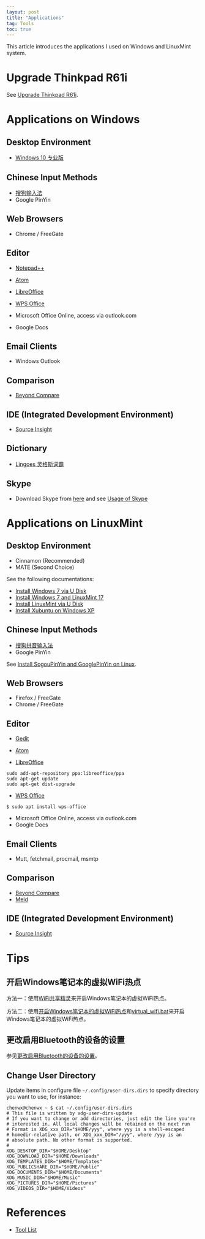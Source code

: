 ```yaml
---
layout: post
title: "Applications"
tag: Tools
toc: true
---
```


This article introduces the applications I used on Windows and LinuxMint system.

<!--more-->

# Upgrade Thinkpad R61i

See [Upgrade Thinkpad R61i](/docs/Upgrade_Thinkpad_R61i.pdf).

# Applications on Windows

## Desktop Environment

* [Windows 10 专业版](/docs/Win10_Compare_Table.pdf)

## Chinese Input Methods

* [搜狗输入法](https://pinyin.sogou.com/)
* Google PinYin

## Web Browsers

* Chrome / FreeGate

## Editor

* [Notepad++](https://notepad-plus-plus.org/)
* [Atom](https://atom.io/)

* [LibreOffice](http://www.libreoffice.org/)
* [WPS Office](https://www.wps.com/linux)

* Microsoft Office Online, access via outlook.com
* Google Docs

## Email Clients

* Windows Outlook

## Comparison

* [Beyond Compare](http://www.scootersoftware.com/)

## IDE (Integrated Development Environment)

* [Source Insight](http://www.sourceinsight.com/)

## Dictionary

* [Lingoes 灵格斯词霸](http://www.lingoes.cn/zh/dictionary/index.html)

## Skype

* Download Skype from [here](https://www.skype.com/en/get-skype/) and see [Usage of Skype](/docs/Usage_of_Skype.pdf)

# Applications on LinuxMint

## Desktop Environment

* Cinnamon (Recommended)
* MATE (Second Choice)

See the following documentations:

* [Install Windows 7 via U Disk](/docs/Install_Windows7_via_U_Disk.pdf)
* [Install Windows 7 and LinuxMint 17](/docs/Install_Windows7_LinuxMint17.pdf)
* [Install LinuxMint via U Disk](/docs/Install_LinuxMint_via_U_Disk.pdf)
* [Install Xubuntu on Windows XP](/docs/Install_Xubuntu_on_Windows_XP.pdf)

## Chinese Input Methods

* [搜狗拼音输入法](https://shurufa.sogou.com/)
* Google PinYin

See [Install SogouPinYin and GooglePinYin on Linux](/docs/Install_SogouPinYin_and_GooglePinYin_on_Linux.pdf).

## Web Browsers

* Firefox / FreeGate
* Chrome / FreeGate

## Editor

* [Gedit](https://wiki.gnome.org/Apps/Gedit)
* [Atom](https://atom.io/)

* [LibreOffice](http://www.libreoffice.org/)

```
sudo add-apt-repository ppa:libreoffice/ppa
sudo apt-get update
sudo apt-get dist-upgrade
```

* [WPS Office](https://www.wps.com/linux)

```
$ sudo apt install wps-office
```

* Microsoft Office Online, access via outlook.com
* Google Docs

## Email Clients

* Mutt, fetchmail, procmail, msmtp

## Comparison

* [Beyond Compare](http://www.scootersoftware.com/)
* [Meld](http://meldmerge.org/)

## IDE (Integrated Development Environment)

* [Source Insight](http://www.sourceinsight.com/)

# Tips

## 开启Windows笔记本的虚拟WiFi热点

方法一：使用[WiFi共享精灵](http://www.wifigx.com/)来开启Windows笔记本的虚拟WiFi热点。

方法二：使用[开启Windows笔记本的虚拟WiFi热点](/docs/Open_Windows_Virtual_WiFi_Hotpot.pdf)和[virtual_wifi.bat](https://github.com/chenweixiang/scripts/blob/master/virtual_wifi.bat)来开启Windows笔记本的虚拟WiFi热点。

## 更改启用Bluetooth的设备的设置

参见[更改启用Bluetooth的设备的设置](/docs/Change_Bluetooth_Settings.pdf)。

## Change User Directory

Update items in configure file ```~/.config/user-dirs.dirs``` to specify directory you want to use, for instance:

```
chenwx@chenwx ~ $ cat ~/.config/user-dirs.dirs
# This file is written by xdg-user-dirs-update
# If you want to change or add directories, just edit the line you're
# interested in. All local changes will be retained on the next run
# Format is XDG_xxx_DIR="$HOME/yyy", where yyy is a shell-escaped
# homedir-relative path, or XDG_xxx_DIR="/yyy", where /yyy is an
# absolute path. No other format is supported.
#
XDG_DESKTOP_DIR="$HOME/Desktop"
XDG_DOWNLOAD_DIR="$HOME/Downloads"
XDG_TEMPLATES_DIR="$HOME/Templates"
XDG_PUBLICSHARE_DIR="$HOME/Public"
XDG_DOCUMENTS_DIR="$HOME/Documents"
XDG_MUSIC_DIR="$HOME/Music"
XDG_PICTURES_DIR="$HOME/Pictures"
XDG_VIDEOS_DIR="$HOME/Videos"
```

# References

* <a href="{{ site.base-url }}/2016/06/05/tool-list.html">Tool List</a>
